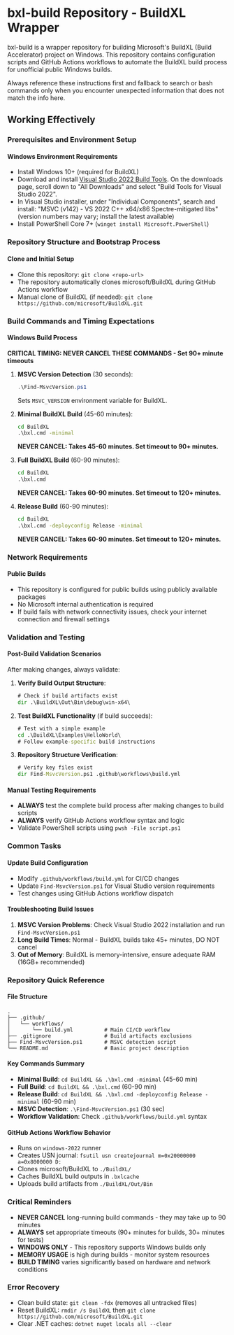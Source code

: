 # bxl-build Repository - BuildXL Wrapper

bxl-build is a wrapper repository for building Microsoft's BuildXL (Build Accelerator) project on Windows. This repository contains configuration scripts and GitHub Actions workflows to automate the BuildXL build process for unofficial public Windows builds.

Always reference these instructions first and fallback to search or bash commands only when you encounter unexpected information that does not match the info here.

## Working Effectively

### Prerequisites and Environment Setup

#### Windows Environment Requirements
- Install Windows 10+ (required for BuildXL)
- Download and install [Visual Studio 2022 Build Tools](https://visualstudio.microsoft.com/downloads/). On the downloads page, scroll down to "All Downloads" and select "Build Tools for Visual Studio 2022".
- In Visual Studio installer, under "Individual Components", search and install: "MSVC (v142) - VS 2022 C++ x64/x86 Spectre-mitigated libs" (version numbers may vary; install the latest available)
- Install PowerShell Core 7+ (`winget install Microsoft.PowerShell`)

### Repository Structure and Bootstrap Process

#### Clone and Initial Setup
- Clone this repository: `git clone <repo-url>`
- The repository automatically clones microsoft/BuildXL during GitHub Actions workflow
- Manual clone of BuildXL (if needed): `git clone https://github.com/microsoft/BuildXL.git`

### Build Commands and Timing Expectations

#### Windows Build Process
**CRITICAL TIMING: NEVER CANCEL THESE COMMANDS - Set 90+ minute timeouts**

1. **MSVC Version Detection** (30 seconds):
   ```powershell
   .\Find-MsvcVersion.ps1
   ```
   Sets `MSVC_VERSION` environment variable for BuildXL.

2. **Minimal BuildXL Build** (45-60 minutes):
   ```cmd
   cd BuildXL
   .\bxl.cmd -minimal
   ```
   **NEVER CANCEL: Takes 45-60 minutes. Set timeout to 90+ minutes.**

3. **Full BuildXL Build** (60-90 minutes):
   ```cmd
   cd BuildXL
   .\bxl.cmd
   ```
   **NEVER CANCEL: Takes 60-90 minutes. Set timeout to 120+ minutes.**

4. **Release Build** (60-90 minutes):
   ```cmd
   cd BuildXL
   .\bxl.cmd -deployconfig Release -minimal
   ```
   **NEVER CANCEL: Takes 60-90 minutes. Set timeout to 120+ minutes.**

### Network Requirements

#### Public Builds
- This repository is configured for public builds using publicly available packages
- No Microsoft internal authentication is required
- If build fails with network connectivity issues, check your internet connection and firewall settings

### Validation and Testing

#### Post-Build Validation Scenarios
After making changes, always validate:

1. **Verify Build Output Structure**:
   ```cmd
   # Check if build artifacts exist
   dir .\BuildXL\Out\Bin\debug\win-x64\
   ```

2. **Test BuildXL Functionality** (if build succeeds):
   ```cmd
   # Test with a simple example
   cd .\BuildXL\Examples\HelloWorld\
   # Follow example-specific build instructions
   ```

3. **Repository Structure Verification**:
   ```cmd
   # Verify key files exist
   dir Find-MsvcVersion.ps1 .github\workflows\build.yml
   ```

#### Manual Testing Requirements
- **ALWAYS** test the complete build process after making changes to build scripts
- **ALWAYS** verify GitHub Actions workflow syntax and logic
- Validate PowerShell scripts using `pwsh -File script.ps1`

### Common Tasks

#### Update Build Configuration
- Modify `.github/workflows/build.yml` for CI/CD changes
- Update `Find-MsvcVersion.ps1` for Visual Studio version requirements
- Test changes using GitHub Actions workflow dispatch

#### Troubleshooting Build Issues
1. **MSVC Version Problems**: Check Visual Studio 2022 installation and run `Find-MsvcVersion.ps1`
2. **Long Build Times**: Normal - BuildXL builds take 45+ minutes, DO NOT cancel
3. **Out of Memory**: BuildXL is memory-intensive, ensure adequate RAM (16GB+ recommended)

### Repository Quick Reference

#### File Structure
```
.
├── .github/
│   └── workflows/
│       └── build.yml          # Main CI/CD workflow
├── .gitignore                 # Build artifacts exclusions
├── Find-MsvcVersion.ps1       # MSVC detection script
└── README.md                  # Basic project description
```

#### Key Commands Summary
- **Minimal Build**: `cd BuildXL && .\bxl.cmd -minimal` (45-60 min)
- **Full Build**: `cd BuildXL && .\bxl.cmd` (60-90 min)
- **Release Build**: `cd BuildXL && .\bxl.cmd -deployconfig Release -minimal` (60-90 min)
- **MSVC Detection**: `.\Find-MsvcVersion.ps1` (30 sec)
- **Workflow Validation**: Check `.github/workflows/build.yml` syntax

#### GitHub Actions Workflow Behavior
- Runs on `windows-2022` runner
- Creates USN journal: `fsutil usn createjournal m=0x20000000 a=0x8000000 D:`
- Clones microsoft/BuildXL to `./BuildXL/`
- Caches BuildXL build outputs in `.bxlcache`
- Uploads build artifacts from `./BuildXL/Out/Bin`

### Critical Reminders
- **NEVER CANCEL** long-running build commands - they may take up to 90 minutes
- **ALWAYS** set appropriate timeouts (90+ minutes for builds, 30+ minutes for tests)
- **WINDOWS ONLY** - This repository supports Windows builds only
- **MEMORY USAGE** is high during builds - monitor system resources
- **BUILD TIMING** varies significantly based on hardware and network conditions

### Error Recovery
- Clean build state: `git clean -fdx` (removes all untracked files)
- Reset BuildXL: `rmdir /s BuildXL` then `git clone https://github.com/microsoft/BuildXL.git`
- Clear .NET caches: `dotnet nuget locals all --clear`